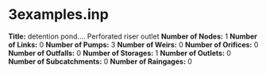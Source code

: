 # 3examples.inp
**Title:** detention pond.... Perforated riser outlet
**Number of Nodes:** 1
**Number of Links:** 0
**Number of Pumps:** 3
**Number of Weirs:** 0
**Number of Orifices:** 0
**Number of Outfalls:** 0
**Number of Storages:** 1
**Number of Outlets:** 0
**Number of Subcatchments:** 0
**Number of Raingages:** 0
